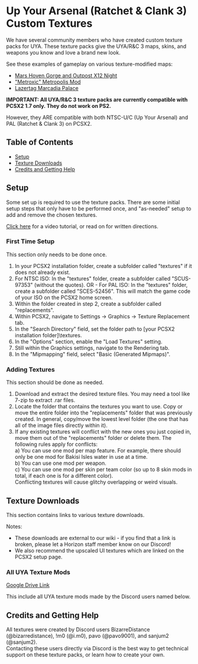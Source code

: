 # Up Your Arsenal (Ratchet & Clank 3) Custom Textures

We have several community members who have created custom texture packs for UYA. These texture packs give the UYA/R&C 3 maps, skins, and weapons you know and love a brand new look.  

See these examples of gameplay on various texture-modified maps:  
- [Mars Hoven Gorge and Outpost X12 Night](https://www.youtube.com/watch?v=CNwz_Zes7kQ)
- ["Metroxic" Metropolis Mod](https://www.youtube.com/watch?v=upLPPcDtHkE)
- [Lazertag Marcadia Palace](https://www.youtube.com/watch?v=er6LzNtXjJ4)


__IMPORTANT: All UYA/R&C 3 texture packs are currently compatible with PCSX2 1.7 only. They do not work on PS2.__  

However, they ARE compatible with both NTSC-U/C (Up Your Arsenal) and PAL (Ratchet & Clank 3) on PCSX2.

## Table of Contents

- [Setup](#setup)
- [Texture Downloads](#texture-downloads)
- [Credits and Getting Help](#credits-and-getting-help)


## Setup
Some set up is required to use the texture packs. There are some initial setup steps that only have to be performed once, and "as-needed" setup to add and remove the chosen textures.  

[Click here](https://www.youtube.com/watch?v=DeIxdx_K-Bg) for a video tutorial, or read on for written directions.  

### First Time Setup
This section only needs to be done once.  
1. In your PCSX2 installation folder, create a subfolder called "textures" if it does not already exist.  
2. For NTSC ISO: In the "textures" folder, create a subfolder called "SCUS-97353" (without the quotes). OR - For PAL ISO: In the "textures" folder, create a subfolder called "SCES-52456". This will match the game code of your ISO on the PCSX2 home screen.  
3. Within the folder created in step 2, create a subfolder called "replacements".  
4. Within PCSX2, navigate to Settings -> Graphics -> Texture Replacement tab.  
5. In the "Search Directory" field, set the folder path to [your PCSX2 installation folder]\textures.  
6. In the "Options" section, enable the "Load Textures" setting.
7. Still within the Graphics settings, navigate to the Rendering tab.  
8. In the "Mipmapping" field, select "Basic (Generated Mipmaps)".  

### Adding Textures
This section should be done as needed.  
1. Download and extract the desired texture files. You may need a tool like 7-zip to extract .rar files.  
2. Locate the folder that contains the textures you want to use. Copy or move the entire folder into the "replacements" folder that was previously created. In general, copy/move the lowest level folder (the one that has all of the image files directly within it).  
3. If any existing textures will conflict with the new ones you just copied in, move them out of the "replacements" folder or delete them. The following rules apply for conflicts:  
  a) You can use one mod per map feature. For example, there should only be one mod for Bakisi Isles water in use at a time.  
  b) You can use one mod per weapon.  
  c) You can use one mod per skin per team color (so up to 8 skin mods in total, if each one is for a different color).  
  Conflicting textures will cause glitchy overlapping or weird visuals.  


## Texture Downloads
This section contains links to various texture downloads.  

Notes:  
- These downloads are external to our wiki - if you find that a link is broken, please let a Horizon staff member know on our Discord!  
- We also recommend the upscaled UI textures which are linked on the PCSX2 setup page.

### All UYA Texture Mods
[Google Drive Link](https://drive.google.com/drive/folders/1CG4r_UoOpxVk4NLWz34Q3W6oJCBZoZgy)  

This include all UYA texture mods made by the Discord users named below.  

## Credits and Getting Help
All textures were created by Discord users BizarreDistance (@bizarredistance), !m0 (@i.m0), pavo (@pavo9001), and sanjum2 (@sanjum2).  
Contacting these users directly via Discord is the best way to get technical support on these texture packs, or learn how to create your own.
